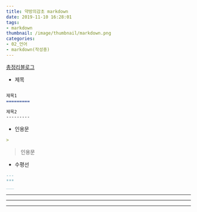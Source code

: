 ```yaml
---
title: 약방의감초 markdown
date: 2019-11-10 16:28:01
tags: 
- markdown
thumbnail: /image/thumbnail/markdown.png
categories: 
- 02_언어
- markdown(작성중)
---
```



[총정리블로그](https://heropy.blog/2017/09/30/markdown/)

- 제목

```markdown

제목1
=========

제목2
---------

```


- 인용문

```markdown
>
```


> 인용문



- 수평선

```markdown
---
***
___

```

---
***
___
